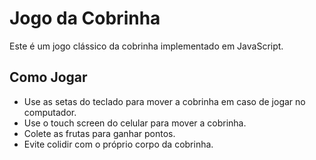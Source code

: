 # Jogo da Cobrinha

Este é um jogo clássico da cobrinha implementado em JavaScript.
## Como Jogar

- Use as setas do teclado para mover a cobrinha em caso de jogar no computador.
- Use o touch screen do celular para mover a cobrinha.
- Colete as frutas para ganhar pontos.
- Evite colidir com o próprio corpo da cobrinha.
